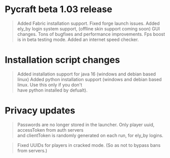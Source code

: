 # Pycraft beta 1.03 release

  > Added Fabric installation support.
  > Fixed forge launch issues.
  > Added ely_by login system support, (offline skin support coming soon)
  > GUI changes.
  > Tons of bugfixes and performance improvements.
  > Fps boost is in beta testing mode.
  > Added an internet speed checker.
 
# Installation script changes

  > Added installation support for java 16 (windows and debian based linux)
  > Added python installation support (windows and debian based linux. Use this only if you don't    
    have python installed by defualt). 

  
# Privacy updates

  > Passwords are no longer stored in the launcher. Only player uuid, accessToken from auth servers  
    and clientToken is randomly generated on each run, for ely_by logins.

  > Fixed UUIDs for players in cracked mode. (So as not to bypass bans from servers.)

